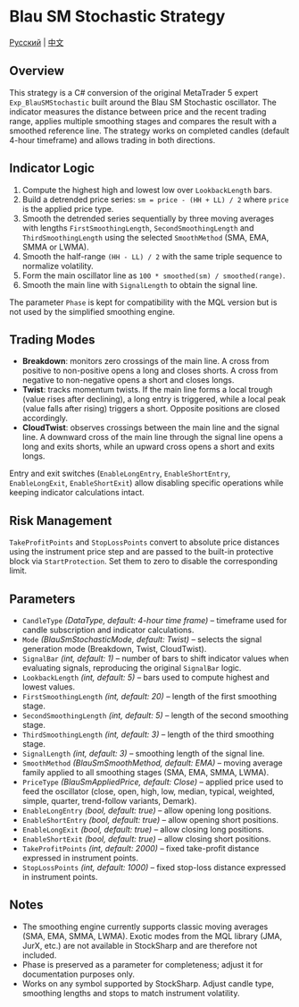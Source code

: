 # Blau SM Stochastic Strategy
[Русский](README_ru.md) | [中文](README_cn.md)

## Overview
This strategy is a C# conversion of the original MetaTrader 5 expert `Exp_BlauSMStochastic` built around the Blau SM Stochastic oscillator. The indicator measures the distance between price and the recent trading range, applies multiple smoothing stages and compares the result with a smoothed reference line. The strategy works on completed candles (default 4-hour timeframe) and allows trading in both directions.

## Indicator Logic
1. Compute the highest high and lowest low over `LookbackLength` bars.
2. Build a detrended price series: `sm = price - (HH + LL) / 2` where `price` is the applied price type.
3. Smooth the detrended series sequentially by three moving averages with lengths `FirstSmoothingLength`, `SecondSmoothingLength` and `ThirdSmoothingLength` using the selected `SmoothMethod` (SMA, EMA, SMMA or LWMA).
4. Smooth the half-range `(HH - LL) / 2` with the same triple sequence to normalize volatility.
5. Form the main oscillator line as `100 * smoothed(sm) / smoothed(range)`.
6. Smooth the main line with `SignalLength` to obtain the signal line.

The parameter `Phase` is kept for compatibility with the MQL version but is not used by the simplified smoothing engine.

## Trading Modes
- **Breakdown**: monitors zero crossings of the main line. A cross from positive to non-positive opens a long and closes shorts. A cross from negative to non-negative opens a short and closes longs.
- **Twist**: tracks momentum twists. If the main line forms a local trough (value rises after declining), a long entry is triggered, while a local peak (value falls after rising) triggers a short. Opposite positions are closed accordingly.
- **CloudTwist**: observes crossings between the main line and the signal line. A downward cross of the main line through the signal line opens a long and exits shorts, while an upward cross opens a short and exits longs.

Entry and exit switches (`EnableLongEntry`, `EnableShortEntry`, `EnableLongExit`, `EnableShortExit`) allow disabling specific operations while keeping indicator calculations intact.

## Risk Management
`TakeProfitPoints` and `StopLossPoints` convert to absolute price distances using the instrument price step and are passed to the built-in protective block via `StartProtection`. Set them to zero to disable the corresponding limit.

## Parameters
- `CandleType` *(DataType, default: 4-hour time frame)* – timeframe used for candle subscription and indicator calculations.
- `Mode` *(BlauSmStochasticMode, default: Twist)* – selects the signal generation mode (Breakdown, Twist, CloudTwist).
- `SignalBar` *(int, default: 1)* – number of bars to shift indicator values when evaluating signals, reproducing the original `SignalBar` logic.
- `LookbackLength` *(int, default: 5)* – bars used to compute highest and lowest values.
- `FirstSmoothingLength` *(int, default: 20)* – length of the first smoothing stage.
- `SecondSmoothingLength` *(int, default: 5)* – length of the second smoothing stage.
- `ThirdSmoothingLength` *(int, default: 3)* – length of the third smoothing stage.
- `SignalLength` *(int, default: 3)* – smoothing length of the signal line.
- `SmoothMethod` *(BlauSmSmoothMethod, default: EMA)* – moving average family applied to all smoothing stages (SMA, EMA, SMMA, LWMA).
- `PriceType` *(BlauSmAppliedPrice, default: Close)* – applied price used to feed the oscillator (close, open, high, low, median, typical, weighted, simple, quarter, trend-follow variants, Demark).
- `EnableLongEntry` *(bool, default: true)* – allow opening long positions.
- `EnableShortEntry` *(bool, default: true)* – allow opening short positions.
- `EnableLongExit` *(bool, default: true)* – allow closing long positions.
- `EnableShortExit` *(bool, default: true)* – allow closing short positions.
- `TakeProfitPoints` *(int, default: 2000)* – fixed take-profit distance expressed in instrument points.
- `StopLossPoints` *(int, default: 1000)* – fixed stop-loss distance expressed in instrument points.

## Notes
- The smoothing engine currently supports classic moving averages (SMA, EMA, SMMA, LWMA). Exotic modes from the MQL library (JMA, JurX, etc.) are not available in StockSharp and are therefore not included.
- Phase is preserved as a parameter for completeness; adjust it for documentation purposes only.
- Works on any symbol supported by StockSharp. Adjust candle type, smoothing lengths and stops to match instrument volatility.
